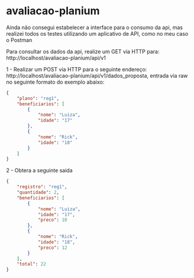 # avaliacao-planium

Ainda não consegui estabelecer a interface para o consumo da api, mas realizei todos os testes utilizando um aplicativo de API, como no meu caso o Postman

Para consultar os dados da api, realize um GET via HTTP para: http://localhost/avaliacao-planium/api/v1

1 - Realizar um POST via HTTP para o seguinte endereço: http://localhost/avaliacao-planium/api/v1/dados_proposta, entrada via raw no seguinte formato do exemplo abaixo:
```json
{
    "plano": "reg1",
    "beneficiarios": [
        {
            "nome": "Luiza",
            "idade": "17"
        },
        {
            "nome": "Rick",
            "idade": "18"
        }
    ]
}
```
2 - Obtera a seguinte saida
```json
{
    "registro": "reg1",
    "quantidade": 2,
    "beneficiarios": [
        {
            "nome": "Luiza",
            "idade": "17",
            "preco": 10
        },
        {
            "nome": "Rick",
            "idade": "18",
            "preco": 12
        }
    ],
    "total": 22
}
```
